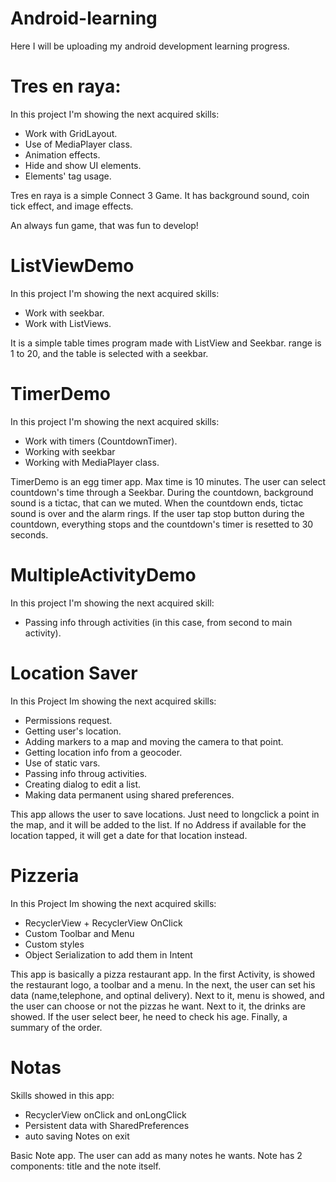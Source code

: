 # Android-learning

Here I will be uploading my android development learning progress.

# Tres en raya:

In this project I'm showing the next acquired skills:

* Work with GridLayout.
* Use of MediaPlayer class.
* Animation effects.
* Hide and show UI elements.
* Elements' tag usage. 

Tres en raya is a simple Connect 3 Game. It has background sound, coin tick effect,
and image effects.

An always fun game, that was fun to develop!

# ListViewDemo

In this project I'm showing the next acquired skills:

* Work with seekbar.
* Work with ListViews.

It is a simple table times program made with ListView and Seekbar.
range is 1 to 20, and the table is selected with a seekbar. 

# TimerDemo

In this project I'm showing the next acquired skills:

* Work with timers (CountdownTimer).
* Working with seekbar
* Working with MediaPlayer class.

TimerDemo is an egg timer app. Max time is 10 minutes.
The user can select countdown's time through a Seekbar.
During the countdown, background sound is a tictac, that can we muted.
When the countdown ends, tictac sound is over and the alarm rings.
If the user tap stop button during the countdown, everything stops and
the countdown's timer is resetted to 30 seconds.


# MultipleActivityDemo

In this project I'm showing the next acquired skill:

* Passing info through activities (in this case, from second to main activity).

# Location Saver

In this Project Im showing the next acquired skills:

* Permissions request.
* Getting user's location.
* Adding markers to a map and moving the camera to that point.
* Getting location info from a geocoder.
* Use of static vars.
* Passing info throug activities.
* Creating dialog to edit a list.
* Making data permanent using shared preferences.

This app allows the user to save locations. Just need to longclick a point in the map, 
and it will be added to the list.
If no Address if available for the location tapped, it will get a date for that location instead.

# Pizzeria

In this Project Im showing the next acquired skills:

 * RecyclerView + RecyclerView OnClick 
 * Custom Toolbar and Menu
 * Custom styles
 * Object Serialization to add them in Intent

This app is basically a pizza restaurant app. In the first Activity, is showed the restaurant logo, a toolbar and a menu.
In the next, the user can set his data (name,telephone, and optinal delivery).
Next to it, menu is showed, and the user can choose or not the pizzas he want.
Next to it, the drinks are showed. If the user select beer, he need to check his age.
Finally, a summary of the order.

# Notas

Skills showed in this app:

 * RecyclerView onClick and onLongClick
 * Persistent data with SharedPreferences
 * auto saving Notes on exit

Basic Note app. The user can add as many notes he wants. Note has 2 components: title and the note itself.

